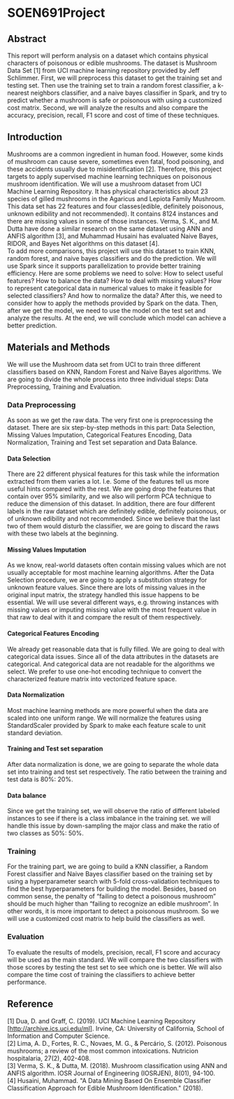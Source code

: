 # SOEN691Project
## Abstract
This report will perform analysis on a dataset which contains physical characters of poisonous or edible mushrooms. The dataset is Mushroom Data Set [1] from UCI machine learning repository provided by Jeff Schlimmer. First, we will preprocess this dataset to get the training set and testing set. Then use the training set to train a random forest classifier, a k-nearest neighbors classifier, and a naive bayes classifier in Spark, and try to predict whether a mushroom is safe or poisonous with using a customized cost matrix. Second, we will analyze the results and also compare the accuracy, precision, recall, F1 score and cost of time of these techniques. 
## Introduction
Mushrooms are a common ingredient in human food. However, some kinds of mushroom can cause severe, sometimes even fatal, food poisoning, and these accidents usually due to misidentification [2]. Therefore, this project targets to apply supervised machine learning techniques on poisonous mushroom identification. We will use a mushroom dataset from UCI Machine Learning Repository. It has physical characteristics about 23 species of gilled mushrooms in the Agaricus and Lepiota Family Mushroom. This data set has 22 features and four classes(edible, definitely poisonous, unknown edibility and not recommended). It contains 8124 instances and there are missing values in some of those instances. Verma, S. K., and M. Dutta have done a similar research on the same dataset using ANN and ANFIS algorithm [3], and Muhammad Husaini has evaluated Naive Bayes, RIDOR, and Bayes Net algorithms on this dataset [4]. <br/>
To add more comparisons, this project will use this dataset to train KNN, random forest, and naive bayes classifiers and do the prediction. We will use Spark since it supports parallelization to provide better training efficiency. Here are some problems we need to solve: How to select useful features? How to balance the data? How to deal with missing values? How to represent categorical data in numerical values to make it feasible for selected classifiers? And how to normalize the data? After this, we need to consider how to apply the methods provided by Spark on the data. Then, after we get the model, we need to use the model on the test set and analyze the results. At the end, we will conclude which model can achieve a better prediction.  
## Materials and Methods
We will use the Mushroom data set from UCI to train three different classifiers based on KNN, Random Forest and Naive Bayes algorithms. We are going to divide the whole process into three individual steps: Data Preprocessing, Training and Evaluation.  
### Data Preprocessing
As soon as we get the raw data. The very first one is preprocessing the dataset. There are six step-by-step methods in this part: Data Selection, Missing Values Imputation, Categorical Features Encoding, Data Normalization, Training and Test set separation and Data Balance.
#### Data Selection
There are 22 different physical features for this task while the information extracted from them varies a lot. I.e. Some of the features tell us more useful hints compared with the rest. We are going drop the features that contain over 95% similarity, and we also will perform PCA technique to reduce the dimension of this dataset. In addition, there are four different labels in the raw dataset which are definitely edible, definitely poisonous, or of unknown edibility and not recommended. Since we believe that the last two of them would disturb the classifier, we are going to discard the raws with these two labels at the beginning. 
#### Missing Values Imputation
As we know, real-world datasets often contain missing values which are not usually acceptable for most machine learning algorithms. After the Data Selection procedure, we are going to apply a substitution strategy for unknown feature values. Since there are lots of missing values in the original input matrix, the strategy handled this issue happens to be essential. We will use several different ways, e.g. throwing instances with missing values or imputing missing value with the most frequent value in that raw to deal with it and compare the result of them respectively. 
#### Categorical Features Encoding
We already get reasonable data that is fully filled. We are going to deal with categorical data issues. Since all of the data attributes in the datasets are categorical. And categorical data are not readable for the algorithms we select. We prefer to use one-hot encoding technique to convert the characterized feature matrix into vectorized feature space.
#### Data Normalization
Most machine learning methods are more powerful when the data are scaled into one uniform range. We will normalize the features using StandardScaler provided by Spark to make each feature scale to unit standard deviation.
#### Training and Test set separation
After data normalization is done, we are going to separate the whole data set into training and test set respectively. The ratio between the training and test data is 80%: 20%.
#### Data balance 
Since we get the training set, we will observe the ratio of different labeled instances to see if there is a class imbalance in the training set. we will handle this issue by down-sampling the major class and make the ratio of two classes as 50%: 50%.
### Training
For the training part, we are going to build a KNN classifier, a Random Forest classifier and Naive Bayes classifier based on the training set by using a hyperparameter search with 5-fold cross-validation techniques to find the best hyperparameters for building the model. Besides, based on common sense, the penalty of “failing to detect a poisonous mushroom” should be much higher than “failing to recognize an edible mushroom”. In other words, it is more important to detect a poisonous mushroom. So we will use a customized cost matrix to help build the classifiers as well.
### Evaluation 
To evaluate the results of models, precision, recall, F1 score and accuracy will be used as the main standard. We will compare the two classifiers with those scores by testing the test set to see which one is better. 
We will also compare the time cost of training the classifiers to achieve better performance. 
## Reference
[1] Dua, D. and Graff, C. (2019). UCI Machine Learning Repository [http://archive.ics.uci.edu/ml]. Irvine, CA: University of California, School of Information and Computer Science.<br/>
[2] Lima, A. D., Fortes, R. C., Novaes, M. G., & Percário, S. (2012). Poisonous mushrooms; a review of the most common intoxications. Nutricion hospitalaria, 27(2), 402-408.<br/>
[3] Verma, S. K., & Dutta, M. (2018). Mushroom classification using ANN and ANFIS algorithm. IOSR Journal of Engineering (IOSRJEN), 8(01), 94-100.<br/>
[4] Husaini, Muhammad. "A Data Mining Based On Ensemble Classifier Classification Approach for Edible Mushroom Identification." (2018).
